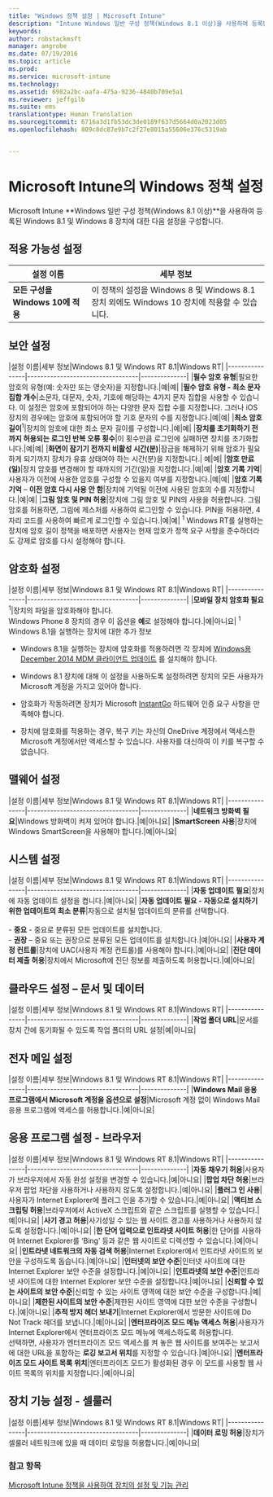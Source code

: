 ```yaml
---
title: "Windows 정책 설정 | Microsoft Intune"
description: "Intune Windows 일반 구성 정책(Windows 8.1 이상)을 사용하여 등록된 Windows 8.1 및 Windows 8 장치에 대한 설정을 구성합니다."
keywords: 
author: robstackmsft
manager: angrobe
ms.date: 07/19/2016
ms.topic: article
ms.prod: 
ms.service: microsoft-intune
ms.technology: 
ms.assetid: 6982a2bc-aafa-475a-9236-4840b709e5a1
ms.reviewer: jeffgilb
ms.suite: ems
translationtype: Human Translation
ms.sourcegitcommit: 6716a3d1fb53dc3de0189f637d5664d0a2023d05
ms.openlocfilehash: 809c8dc87e9b7c2f27e8015a55606e376c5319ab


---
```


# Microsoft Intune의 Windows 정책 설정
Microsoft Intune **Windows 일반 구성 정책(Windows 8.1 이상)**을 사용하여 등록된 Windows 8.1 및 Windows 8 장치에 대한 다음 설정을 구성합니다.

## 적용 가능성 설정

|설정 이름|세부 정보|
|----------------|----------------------------------|
|**모든 구성을 Windows 10에 적용**|이 정책의 설정을 Windows 8 및 Windows 8.1 장치 외에도 Windows 10 장치에 적용할 수 있습니다.|

## 보안 설정

|설정 이름|세부 정보|Windows 8.1 및 Windows RT 8.1|Windows RT|
|----------------|----------------------------------|--------------|
|**필수 암호 유형**|필요한 암호의 유형(예: 숫자만 또는 영숫자)을 지정합니다.|예|예|
|**필수 암호 유형 - 최소 문자 집합 개수**|소문자, 대문자, 숫자, 기호에 해당하는 4가지 문자 집합을 사용할 수 있습니다. 이 설정은 암호에 포함되어야 하는 다양한 문자 집합 수를 지정합니다. 그러나 iOS 장치의 경우에는 암호에 포함되어야 할 기호 문자의 수를 지정합니다.|예|예|
|**최소 암호 길이**<sup>1</sup>|장치의 암호에 대한 최소 문자 길이를 구성합니다.|예|예|
|**장치를 초기화하기 전까지 허용되는 로그인 반복 오류 횟수**|이 횟수만큼 로그인에 실패하면 장치를 초기화합니다.|예|예|
|**화면이 잠기기 전까지 비활성 시간(분)**|잠금을 해제하기 위해 암호가 필요하게 되기까지 장치가 유휴 상태여야 하는 시간(분)을 지정합니다.| 예|예|
|**암호 만료(일)**|장치 암호를 변경해야 할 때까지의 기간(일)을 지정합니다.|예|예|
|**암호 기록 기억**|사용자가 이전에 사용한 암호를 구성할 수 있을지 여부를 지정합니다.|예|예|
|**암호 기록 기억** – **이전 암호 다시 사용 안 함**|장치에 기억될 이전에 사용된 암호의 수를 지정합니다.|예|예|
|**그림 암호 및 PIN 허용**|장치에 그림 암호 및 PIN의 사용을 허용합니다. 그림 암호를 허용하면, 그림에 제스처를 사용하여 로그인할 수 있습니다. PIN을 허용하면, 4자리 코드를 사용하여 빠르게 로그인할 수 있습니다.|예|예|
<sup>1</sup> Windows RT를 실행하는 장치에 암호 길이 정책을 배포하면 사용자는 현재 암호가 정책 요구 사항을 준수하더라도 강제로 암호를 다시 설정해야 합니다.

## 암호화 설정

|설정 이름|세부 정보|Windows 8.1 및 Windows RT 8.1|Windows RT|
|----------------|----------------------------------|--------------|
|**모바일 장치 암호화 필요**<sup>1</sup>|장치의 파일을 암호화해야 합니다.<br>Windows Phone 8 장치의 경우 이 옵션을 **예**로 설정해야 합니다.|예|아니요|
<sup>1</sup> Windows 8.1을 실행하는 장치에 대한 추가 정보

-   Windows 8.1을 실행하는 장치에 암호화를 적용하려면 각 장치에 [Windows용 December 2014 MDM 클라이언트 업데이트](http://support.microsoft.com/kb/3013816) 를 설치해야 합니다.

-   Windows 8.1 장치에 대해 이 설정을 사용하도록 설정하려면 장치의 모든 사용자가 Microsoft 계정을 가지고 있어야 합니다.

-   암호화가 작동하려면 장치가 Microsoft [InstantGo](http://blogs.windows.com/bloggingwindows/2014/06/19/instantgo-a-better-way-to-sleep/) 하드웨어 인증 요구 사항을 만족해야 합니다.

-   장치에 암호화를 적용하는 경우, 복구 키는 자신의 OneDrive 계정에서 액세스한 Microsoft 계정에서만 액세스할 수 있습니다. 사용자를 대신하여 이 키를 복구할 수 없습니다.

## 맬웨어 설정

|설정 이름|세부 정보|Windows 8.1 및 Windows RT 8.1|Windows RT|
|----------------|----------------------------------|--------------|
|**네트워크 방화벽 필요**|Windows 방화벽이 켜져 있어야 합니다.|예|아니요|
|**SmartScreen 사용**|장치에 Windows SmartScreen을 사용해야 합니다.|예|아니요|

## 시스템 설정

|설정 이름|세부 정보|Windows 8.1 및 Windows RT 8.1|Windows RT|
|----------------|----------------------------------|--------------|
|**자동 업데이트 필요**|장치에 자동 업데이트 설정을 켭니다.|예|아니요|
|**자동 업데이트 필요 - 자동으로 설치하기 위한 업데이트의 최소 분류**|자동으로 설치될 업데이트의 분류를 선택합니다.<br /><br />-   **중요** - 중요로 분류된 모든 업데이트를 설치합니다.<br />-   **권장** – 중요 또는 권장으로 분류된 모든 업데이트를 설치합니다.|예|아니요|
|**사용자 계정 컨트롤**|장치에 UAC(사용자 계정 컨트롤)를 사용해야 합니다.|예|아니요|
|**진단 데이터 제출 허용**|장치에서 Microsoft에 진단 정보를 제출하도록 허용합니다.|예|아니요|


## 클라우드 설정 – 문서 및 데이터

|설정 이름|세부 정보|Windows 8.1 및 Windows RT 8.1|Windows RT|
|----------------|----------------------------------|--------------|
|**작업 폴더 URL**|문서를 장치 간에 동기화될 수 있도록 작업 폴더의 URL 설정|예|아니요|

## 전자 메일 설정

|설정 이름|세부 정보|Windows 8.1 및 Windows RT 8.1|Windows RT|
|----------------|----------------------------------|--------------|
|**Windows Mail 응용 프로그램에서 Microsoft 계정을 옵션으로 설정**|Microsoft 계정 없이 Windows Mail 응용 프로그램에 액세스를 허용합니다.|예|아니요|

## 응용 프로그램 설정 - 브라우저

|설정 이름|세부 정보|Windows 8.1 및 Windows RT 8.1|Windows RT|
|----------------|----------------------------------|--------------|
|**자동 채우기 허용**|사용자가 브라우저에서 자동 완성 설정을 변경할 수 있습니다.|예|아니요|
|**팝업 차단 허용**|브라우저 팝업 차단을 사용하거나 사용하지 않도록 설정합니다.|예|아니요|
|**플러그 인 사용**|사용자가 Internet Explorer에 플러그 인을 추가할 수 있습니다.|예|아니요|
|**액티브 스크립팅 허용**|브라우저에서 ActiveX 스크립트와 같은 스크립트를 실행할 수 있습니다.|예|아니요|
|**사기 경고 허용**|사기성일 수 있는 웹 사이트 경고를 사용하거나 사용하지 않도록 설정합니다.|예|아니요|
|**한 단어 입력으로 인트라넷 사이트 허용**|한 단어를 사용하여 Internet Explorer를 ‘Bing’ 등과 같은 웹 사이트로 디렉션할 수 있습니다.|예|아니요|
|**인트라넷 네트워크의 자동 검색 허용**|Internet Explorer에서 인트라넷 사이트의 보안을 구성하도록 돕습니다.|예|아니요|
|**인터넷의 보안 수준**|인터넷 사이트에 대한 Internet Explorer 보안 수준을 설정합니다.|예|아니요|
|**인트라넷의 보안 수준**|인트라넷 사이트에 대한 Internet Explorer 보안 수준을 설정합니다.|예|아니요|
|**신뢰할 수 있는 사이트의 보안 수준**|신뢰할 수 있는 사이트 영역에 대한 보안 수준을 구성합니다.|예|아니요|
|**제한된 사이트의 보안 수준**|제한된 사이트 영역에 대한 보안 수준을 구성합니다.|예|아니요|
|**추적 방지 헤더 보내기**|Internet Explorer에서 방문한 사이트에 Do Not Track 헤더를 보냅니다.|예|아니요|
|**엔터프라이즈 모드 메뉴 액세스 허용**|사용자가 Internet Explorer에서 엔터프라이즈 모드 메뉴에 액세스하도록 허용합니다.<br>선택하면, 사용자가 엔터프라이즈 모드 액세스를 켜 놓은 웹 사이트를 보여주는 보고서에 대한 URL을 포함하는 **로깅 보고서 위치**를 지정할 수 있습니다.|예|아니요|
|**엔터프라이즈 모드 사이트 목록 위치**|엔터프라이즈 모드가 활성화된 경우 이 모드를 사용할 웹 사이트 목록의 위치를 지정합니다.|예|아니요|

## 장치 기능 설정 - 셀룰러

|설정 이름|세부 정보|Windows 8.1 및 Windows RT 8.1|Windows RT|
|----------------|----------------------------------|--------------|
|**데이터 로밍 허용**|장치가 셀룰러 네트워크에 있을 때 데이터 로밍을 허용합니다.|예|아니요|



### 참고 항목
[Microsoft Intune 정책을 사용하여 장치의 설정 및 기능 관리](manage-settings-and-features-on-your-devices-with-microsoft-intune-policies.md)




<!--HONumber=Jul16_HO4-->



